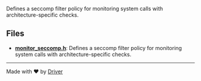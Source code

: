 <!--------------------------------------------------------------------------------->
<!-- IMPORTANT: This file is auto-generated by Driver (https://driver.ai). -------->
<!-- Manual edits may be overwritten on future commits. --------------------------->
<!--------------------------------------------------------------------------------->

Defines a seccomp filter policy for monitoring system calls with architecture-specific checks.


## Files
- **[monitor_seccomp.h](monitor_seccomp.h.md)**: Defines a seccomp filter policy for monitoring system calls with architecture-specific checks.

---
Made with ❤️ by [Driver](https://www.driver.ai/)